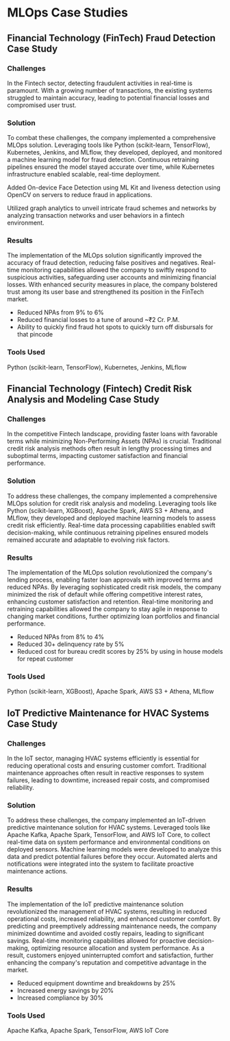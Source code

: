 # MLOps Case Studies

## Financial Technology (FinTech) Fraud Detection Case Study

### Challenges

In the Fintech sector, detecting fraudulent activities in real-time is paramount. With a growing number of transactions, the existing systems struggled to maintain accuracy, leading to potential financial losses and compromised user trust.

### Solution

To combat these challenges, the company implemented a comprehensive MLOps solution. Leveraging tools like Python (scikit-learn, TensorFlow), Kubernetes, Jenkins, and MLflow, they developed, deployed, and monitored a machine learning model for fraud detection. Continuous retraining pipelines ensured the model stayed accurate over time, while Kubernetes infrastructure enabled scalable, real-time deployment.

Added On-device Face Detection using ML Kit and liveness detection using OpenCV on servers to reduce fraud in applications.

Utilized graph analytics to unveil intricate fraud schemes and networks by analyzing transaction networks and user behaviors in a fintech environment.

### Results

The implementation of the MLOps solution significantly improved the accuracy of fraud detection, reducing false positives and negatives. Real-time monitoring capabilities allowed the company to swiftly respond to suspicious activities, safeguarding user accounts and minimizing financial losses. With enhanced security measures in place, the company bolstered trust among its user base and strengthened its position in the FinTech market.

- Reduced NPAs from 9% to 6%
- Reduced financial losses to a tune of around ~₹2 Cr. P.M.
- Ability to quickly find fraud hot spots to quickly turn off disbursals for that pincode

### Tools Used

Python (scikit-learn, TensorFlow), Kubernetes, Jenkins, MLflow

## Financial Technology (Fintech) Credit Risk Analysis and Modeling Case Study

### Challenges

In the competitive Fintech landscape, providing faster loans with favorable terms while minimizing Non-Performing Assets (NPAs) is crucial. Traditional credit risk analysis methods often result in lengthy processing times and suboptimal terms, impacting customer satisfaction and financial performance.

### Solution

To address these challenges, the company implemented a comprehensive MLOps solution for credit risk analysis and modeling. Leveraging tools like Python (scikit-learn, XGBoost), Apache Spark, AWS S3 + Athena, and MLflow, they developed and deployed machine learning models to assess credit risk efficiently. Real-time data processing capabilities enabled swift decision-making, while continuous retraining pipelines ensured models remained accurate and adaptable to evolving risk factors.

### Results

The implementation of the MLOps solution revolutionized the company's lending process, enabling faster loan approvals with improved terms and reduced NPAs. By leveraging sophisticated credit risk models, the company minimized the risk of default while offering competitive interest rates, enhancing customer satisfaction and retention. Real-time monitoring and retraining capabilities allowed the company to stay agile in response to changing market conditions, further optimizing loan portfolios and financial performance.

- Reduced NPAs from 8% to 4%
- Reduced 30+ delinquency rate by 5%
- Reduced cost for bureau credit scores by 25% by using in house models for repeat customer

### Tools Used

Python (scikit-learn, XGBoost), Apache Spark, AWS S3 + Athena, MLflow

## IoT Predictive Maintenance for HVAC Systems Case Study

### Challenges

In the IoT sector, managing HVAC systems efficiently is essential for reducing operational costs and ensuring customer comfort. Traditional maintenance approaches often result in reactive responses to system failures, leading to downtime, increased repair costs, and compromised reliability.

### Solution

To address these challenges, the company implemented an IoT-driven predictive maintenance solution for HVAC systems. Leveraged tools like Apache Kafka, Apache Spark, TensorFlow, and AWS IoT Core, to collect real-time data on system performance and environmental conditions on deployed sensors. Machine learning models were developed to analyze this data and predict potential failures before they occur. Automated alerts and notifications were integrated into the system to facilitate proactive maintenance actions.

### Results

The implementation of the IoT predictive maintenance solution revolutionized the management of HVAC systems, resulting in reduced operational costs, increased reliability, and enhanced customer comfort. By predicting and preemptively addressing maintenance needs, the company minimized downtime and avoided costly repairs, leading to significant savings. Real-time monitoring capabilities allowed for proactive decision-making, optimizing resource allocation and system performance. As a result, customers enjoyed uninterrupted comfort and satisfaction, further enhancing the company's reputation and competitive advantage in the market.

- Reduced equipment downtime and breakdowns by 25%
- Increased energy savings by 20%
- Increased compliance by 30%

### Tools Used

Apache Kafka, Apache Spark, TensorFlow, AWS IoT Core
